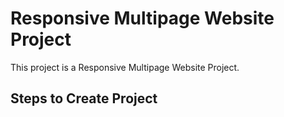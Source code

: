 # Responsive Multipage Website Project

This project is a Responsive Multipage Website Project.

## Steps to Create Project


